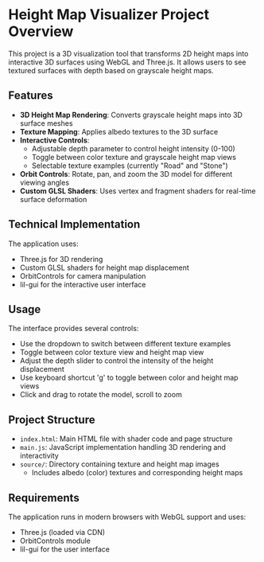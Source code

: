 # Height Map Visualizer Project Overview

This project is a 3D visualization tool that transforms 2D height maps into interactive 3D surfaces using WebGL and Three.js. It allows users to see textured surfaces with depth based on grayscale height maps.

## Features

- **3D Height Map Rendering**: Converts grayscale height maps into 3D surface meshes
- **Texture Mapping**: Applies albedo textures to the 3D surface
- **Interactive Controls**:
  - Adjustable depth parameter to control height intensity (0-100)
  - Toggle between color texture and grayscale height map views
  - Selectable texture examples (currently "Road" and "Stone")
- **Orbit Controls**: Rotate, pan, and zoom the 3D model for different viewing angles
- **Custom GLSL Shaders**: Uses vertex and fragment shaders for real-time surface deformation

## Technical Implementation

The application uses:
- Three.js for 3D rendering
- Custom GLSL shaders for height map displacement
- OrbitControls for camera manipulation
- lil-gui for the interactive user interface

## Usage

The interface provides several controls:
- Use the dropdown to switch between different texture examples
- Toggle between color texture view and height map view
- Adjust the depth slider to control the intensity of the height displacement
- Use keyboard shortcut 'g' to toggle between color and height map views
- Click and drag to rotate the model, scroll to zoom

## Project Structure

- `index.html`: Main HTML file with shader code and page structure
- `main.js`: JavaScript implementation handling 3D rendering and interactivity
- `source/`: Directory containing texture and height map images
  - Includes albedo (color) textures and corresponding height maps

## Requirements

The application runs in modern browsers with WebGL support and uses:
- Three.js (loaded via CDN)
- OrbitControls module
- lil-gui for the user interface
